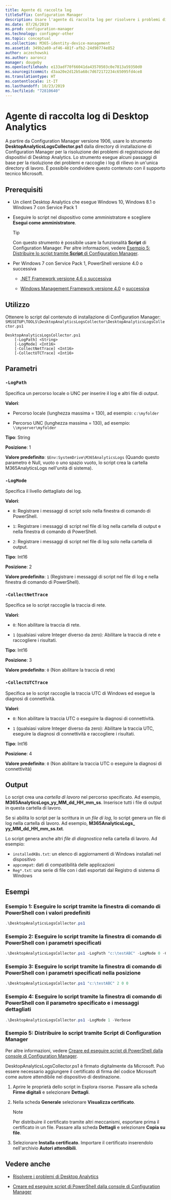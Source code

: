 ```yaml
---
title: Agente di raccolta log
titleSuffix: Configuration Manager
description: Usare l'agente di raccolta log per risolvere i problemi di Desktop Analytics
ms.date: 07/26/2019
ms.prod: configuration-manager
ms.technology: configmgr-other
ms.topic: conceptual
ms.collection: M365-identity-device-management
ms.assetid: 349b2a69-af46-481f-afb2-24d98774e852
author: aczechowski
ms.author: aaroncz
manager: dougeby
ms.openlocfilehash: e133adf70f66041da43570503c0e7813a59350d0
ms.sourcegitcommit: d3aa20e2d12b5a68c7d672172234c65095fd4ce8
ms.translationtype: HT
ms.contentlocale: it-IT
ms.lasthandoff: 10/23/2019
ms.locfileid: "72810640"
---
```

# <a name="desktop-analytics-log-collector"></a>Agente di raccolta log di Desktop Analytics

A partire da Configuration Manager versione 1906, usare lo strumento **DesktopAnalyticsLogsCollector.ps1** dalla directory di installazione di Configuration Manager per la risoluzione dei problemi di registrazione dei dispositivi di Desktop Analytics. Lo strumento esegue alcuni passaggi di base per la risoluzione dei problemi e raccoglie i log di rilievo in un'unica directory di lavoro. È possibile condividere questo contenuto con il supporto tecnico Microsoft.


## <a name="prerequisites"></a>Prerequisiti

- Un client Desktop Analytics che esegue Windows 10, Windows 8.1 o Windows 7 con Service Pack 1

- Eseguire lo script nel dispositivo come amministratore e scegliere **Esegui come amministratore**.

    > [!Tip]
    > Con questo strumento è possibile usare la funzionalità **Script** di Configuration Manager. Per altre informazioni, vedere [Esempio 5: Distribuire lo script tramite **Script** di Configuration Manager](#bkmk_ex5).

- Per Windows 7 con Service Pack 1, PowerShell versione 4.0 o successiva
    - [.NET Framework versione 4.6 o successiva](https://dotnet.microsoft.com/download/dotnet-framework)

    - [Windows Management Framework versione 4.0](http://aka.ms/wmf4download) o [successiva](http://aka.ms/wmf5download)

## <a name="usage"></a>Utilizzo

Ottenere lo script dal contenuto di installazione di Configuration Manager: `SMSSETUP\TOOLS\DesktopAnalyticsLogsCollector\DesktopAnalyticsLogsCollector.ps1`

``` Syntax
DesktopAnalyticsLogsCollector.ps1
    [-LogPath] <String>
    [-LogMode] <Int16>
    [-CollectNetTrace] <Int16>
    [-CollectUTCTrace] <Int16>
```

## <a name="parameters"></a>Parametri

### `-LogPath`

Specifica un percorso locale o UNC per inserire il log e altri file di output.

**Valori**:

- Percorso locale (lunghezza massima = 130), ad esempio: `c:\myfolder`

- Percorso UNC (lunghezza massima = 130), ad esempio: `\\myserver\myfolder`

**Tipo**: String

**Posizione**: 1

**Valore predefinito**: `$Env:SystemDrive\M365AnalyticsLogs` (Quando questo parametro è Null, vuoto o uno spazio vuoto, lo script crea la cartella M365AnalyticsLogs nell'unità di sistema).

### `-LogMode`

Specifica il livello dettagliato dei log.

**Valori**:

- `0`: Registrare i messaggi di script solo nella finestra di comando di PowerShell.

- `1`: Registrare i messaggi di script nel file di log nella cartella di output e nella finestra di comando di PowerShell.

- `2`: Registrare i messaggi di script nel file di log solo nella cartella di output.

**Tipo**: Int16

**Posizione**: 2

**Valore predefinito**: `1` (Registrare i messaggi di script nel file di log e nella finestra di comando di PowerShell).

### `-CollectNetTrace`

Specifica se lo script raccoglie la traccia di rete.

**Valori**:

- `0`: Non abilitare la traccia di rete.

- `1` (qualsiasi valore Integer diverso da zero): Abilitare la traccia di rete e raccogliere i risultati.

**Tipo**: Int16

**Posizione**: 3

**Valore predefinito**: `0` (Non abilitare la traccia di rete)

### `-CollectUTCTrace`

Specifica se lo script raccoglie la traccia UTC di Windows ed esegue la diagnosi di connettività.

**Valori**:

- `0`: Non abilitare la traccia UTC o eseguire la diagnosi di connettività.

- `1` (qualsiasi valore Integer diverso da zero): Abilitare la traccia UTC, eseguire la diagnosi di connettività e raccogliere i risultati.

**Tipo**: Int16

**Posizione**: 4

**Valore predefinito**: `0` (Non abilitare la traccia UTC o eseguire la diagnosi di connettività)


## <a name="output"></a>Output

Lo script crea una *cartella di lavoro* nel percorso specificato. Ad esempio, **M365AnalyticsLogs_yy_MM_dd_HH_mm_ss**. Inserisce tutti i file di output in questa cartella di lavoro.

Se si abilita lo script per la scrittura in un *file di log*, lo script genera un file di log nella cartella di lavoro. Ad esempio, **M365AnalyticsLogs_ yy_MM_dd_HH_mm_ss.txt**.

Lo script genera anche altri *file di diagnostica* nella cartella di lavoro. Ad esempio:

- `installedKBs.txt`: un elenco di aggiornamenti di Windows installati nel dispositivo
- `appcompat`: dati di compatibilità delle applicazioni
- `Reg*.txt`: una serie di file con i dati esportati dal Registro di sistema di Windows


## <a name="examples"></a>Esempi

### <a name="bkmk_ex1"></a> Esempio 1: Eseguire lo script tramite la finestra di comando di PowerShell con i valori predefiniti

```PowerShell
.\DesktopAnalyticsLogsCollector.ps1
```

### <a name="bkmk_ex2"></a> Esempio 2: Eseguire lo script tramite la finestra di comando di PowerShell con i parametri specificati

```PowerShell
.\DesktopAnalyticsLogsCollector.ps1 -LogPath "c:\testABC" -LogMode 0 -CollectNetTrace 0 -CollectUTCTrace 0
```

### <a name="bkmk_ex3"></a> Esempio 3: Eseguire lo script tramite la finestra di comando di PowerShell con i parametri specificati nella posizione

```PowerShell
.\DesktopAnalyticsLogsCollector.ps1 "c:\testABC" 2 0 0
```

### <a name="bkmk_ex4"></a> Esempio 4: Eseguire lo script tramite la finestra di comando di PowerShell con il parametro specificato e i messaggi dettagliati

```PowerShell
.\DesktopAnalyticsLogsCollector.ps1 -LogMode 1 -Verbose
```

### <a name="bkmk_ex5"></a> Esempio 5: Distribuire lo script tramite **Script** di Configuration Manager

Per altre informazioni, vedere [Creare ed eseguire script di PowerShell dalla console di Configuration Manager](/sccm/apps/deploy-use/create-deploy-scripts).

DesktopAnalyticsLogsCollector.ps1 è firmato digitalmente da Microsoft. Può essere necessario aggiungere il certificato di firma del codice Microsoft come autore attendibile nel dispositivo di destinazione.

1. Aprire le proprietà dello script in Esplora risorse. Passare alla scheda **Firme digitali** e selezionare **Dettagli**.

2. Nella scheda **Generale** selezionare **Visualizza certificato**.

    > [!Note]
    > Per distribuire il certificato tramite altri meccanismi, esportare prima il certificato in un file. Passare alla scheda **Dettagli** e selezionare **Copia su file**.

3. Selezionare **Installa certificato**. Importare il certificato inserendolo nell'archivio **Autori attendibili**.


## <a name="see-also"></a>Vedere anche

- [Risolvere i problemi di Desktop Analytics](/sccm/desktop-analytics/troubleshooting)

- [Creare ed eseguire script di PowerShell dalla console di Configuration Manager](/sccm/apps/deploy-use/create-deploy-scripts)
